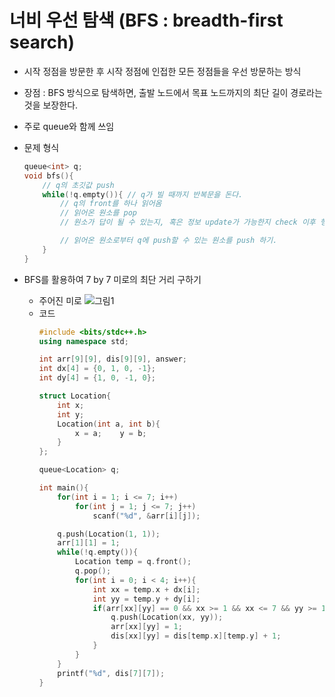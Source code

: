 # 너비 우선 탐색 (BFS : breadth-first search)
* 시작 정점을 방문한 후 시작 정점에 인접한 모든 정점들을 우선 방문하는 방식
* 장점 : BFS 방식으로 탐색하면, 출발 노드에서 목표 노드까지의 최단 길이 경로라는 것을 보장한다.
* 주로 queue와 함께 쓰임

* 문제 형식
    ```cpp
    queue<int> q;
    void bfs(){
        // q의 초깃값 push
        while(!q.empty()){ // q가 빌 때까지 반복문을 돈다.
            // q의 front를 하나 읽어옴
            // 읽어온 원소를 pop
            // 원소가 답이 될 수 있는지, 혹은 정보 update가 가능한지 check 이후 행동.

            // 읽어온 원소로부터 q에 push할 수 있는 원소를 push 하기.
        }
    }
    ```
  

* BFS를 활용하여 7 by 7 미로의 최단 거리 구하기
    * 주어진 미로
        ![그림1](https://user-images.githubusercontent.com/52440668/88052733-a78fb480-cb95-11ea-9fa7-ef0b07be4a04.png)
    * 코드
      ```cpp
      #include <bits/stdc++.h>
      using namespace std;

      int arr[9][9], dis[9][9], answer;
      int dx[4] = {0, 1, 0, -1};
      int dy[4] = {1, 0, -1, 0};

      struct Location{
          int x;
          int y;
          Location(int a, int b){
              x = a;	y = b;
          }
      };

      queue<Location> q;

      int main(){
          for(int i = 1; i <= 7; i++)
              for(int j = 1; j <= 7; j++)
                  scanf("%d", &arr[i][j]);

          q.push(Location(1, 1));
          arr[1][1] = 1;
          while(!q.empty()){
              Location temp = q.front();
              q.pop();
              for(int i = 0; i < 4; i++){
                  int xx = temp.x + dx[i];
                  int yy = temp.y + dy[i];
                  if(arr[xx][yy] == 0 && xx >= 1 && xx <= 7 && yy >= 1 && yy <= 7){
                      q.push(Location(xx, yy));
                      arr[xx][yy] = 1;
                      dis[xx][yy] = dis[temp.x][temp.y] + 1;
                  }
              }
          }
          printf("%d", dis[7][7]);
      }
      ```
